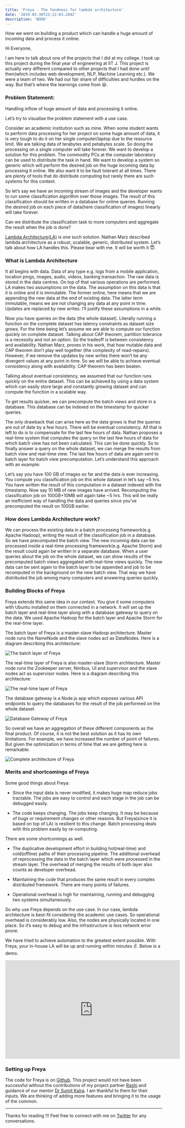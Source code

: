 ```yaml
---
title: 'Freya - The fondness for lambda architecture'
date: '2019-03-30T22:12:03.284Z'
description: 'BOOK'
---
```


How we went on building a product which can handle a huge amount of incoming data and process it online.

Hi Everyone,

I am here to talk about one of the projects that I did at my college. I took up this project during the final year of engineering at IIT J. This project is actually very different compared to other projects that I had done until then(which includes web development, NLP, Machine Learning etc.). We were a team of two. We had our fair share of difficulties and hurdles on the way. But that’s where the learnings come from 😃.

### Problem Statement:

Handling inflow of huge amount of data and processing it online.

Let’s try to visualise the problem statement with a use case.

Consider an academic institution such as mine. When some student wants to perform data processing for her project on some huge amount of data, it is very tough to do it on her single computer/laptop due to the resource limit. We are talking data of terabytes and petabytes scale. So doing the processing on a single computer will take forever. We want to develop a solution for this pro­blem. The commodity PCs at the computer laboratory can be used to distribute the task in hand. We want to develop a system so generic which will perform the desired job on the huge incoming data by processing it online. We also want it to be fault tolerant at all times. There are plenty of tools that do distribute computing but rarely there are such systems for this context.

So let’s say we have an incoming stream of images and the developer wants to run some classification algorithm over those images. The result of this classification should be written in a database for online queries. Running the desired job on each piece of data(here classification of images) linearly will take forever.

Can we distribute the classification task to more computers and aggregate the result when the job is done?

[Lambda Architecture(LA)](http://lambda-architecture.net/) is one such solution. Nathan Marz described lambda architecture as a robust, scalable, generic, distributed system. Let’s talk about how LA handles this. Please bear with me. It will be worth it 😇.

### What is Lambda Architecture

It all begins with data. Data of any type e.g. logs from a mobile application, location pings, images, audio, videos, banking transaction. The raw data is stored in the data centres. On top of that various operations are performed. LA makes two assumptions on the data. The assumption on this data is that it is online and it is immutable. The former online, here means that we are appending the new data at the end of existing data. The latter term immutable, means we are not changing any data at any point in time. Updates are replaced by new writes. I’ll justify these assumptions in a while.

Now you have queries on the data (the whole dataset). Literally running a function on the complete dataset has latency constraints as dataset size grows. For the time being let’s assume we are able to compute our function quickly on complete dataset. Talking about CAP theorem, partition tolerance is a necessity and not an option. So the tradeoff is between consistency and availability. Nathan Marz, proves in his work, that how mutable data and CAP theorem don’t play well together (the complexity of read-repairs). However, if we remove the updates by new writes there won’t be any divergent values at any point in time. So we will be able to achieve eventual consistency along with availability. CAP theorem has been beaten.

Talking about eventual consistency, we assumed that our function runs quickly on the entire dataset. This can be achieved by using a data system which can easily store large and constantly growing dataset and can compute the function in a scalable way.

To get results quicker, we can precompute the batch views and store in a database. This database can be indexed on the timestamp for quicker queries.

The only drawback that can arise here as the data grows is that the queries are out of date by a few hours. There will be eventual consistency. All that is left to do is to compensate for the last few hours of data. Nathan proposes a real-time system that computes the query on the last few hours of data for which batch view has not been calculated. This can be done quickly. So to finally answer a query on the whole dataset, we can merge the results from batch view and real-time view. The last few hours of data are again sent to batch layer for batch view precomputation. Let’s understand this approach with an example:

Let’s say you have 100 GB of images so far and the data is ever increasing. You compute you classification job on this whole dataset in let’s say ~5 hrs. You have written the result of this computation in a dataset indexed with the timestamp. Now say 10 MB of new images have arrived. Recomputing the classification job on 100GB+10MB will again take ~5 hrs. This will be really an inefficient way of handling the data and queries since you’ve precomputed the result on 100GB earlier.

### How does Lambda Architecture work?

We can process the existing data in a batch processing framework(e.g Apache Hadoop), writing the result of the classification job in a database. So we have precomputed the batch view. The new incoming data can be processed inside a real-time processing framework(e.g. Apache Storm) and the result could again be written in a separate database. When a user queries about the job on the whole dataset, we can show results of the precomputed batch views aggregated with real-time views quickly. The new data can be sent again to the batch layer to be appended and job to be recomputed in the background on the new batch view. That way we have distributed the job among many computers and answering queries quickly.

### Building Blocks of Freya

Freya extends this same idea in our context. You give it some computers with Ubuntu installed on them connected in a network. It will set up the batch layer and real-time layer along with a database gateway to query on the data. We used Apache Hadoop for the batch layer and Apache Storm for the real-time layer.

The batch layer of Freya is a master-slave Hadoop architecture. Master node runs the NameNode and the slave nodes act as DataNodes. Here is a diagram describing this architecture:

![The batch layer of Freya](./1.jpeg)

The real-time layer of Freya is also master-slave Storm architecture. Master node runs the Zookeeper server, Nimbus, UI and supervisor and the slave nodes act as supervisor nodes. Here is a diagram describing this architecture:

![The real-time layer of Freya](./2.jpg)

The database gateway is a Node.js app which exposes various API endpoints to query the databases for the result of the job performed on the whole dataset.

![Database Gateway of Freya](./3.jpg)

So overall we have an aggregation of these different components as the final product. Of course, it is not the best solution as it has its own limitations. For example, we have increased the number of point of failures. But given the optimization in terms of time that we are getting here is remarkable.

![Complete architecture of Freya](./4.jpg)

### Merits and shortcomings of Freya

Some good things about Freya:

- Since the input data is never modified, it makes huge map reduce jobs tractable. The jobs are easy to control and each stage in the job can be debugged easily.

- The code keeps changing. The jobs keep changing. It may be because of bugs or requirement changes or other reasons. But Freya(since it is based on top of LA) is resilient to this change. Batch processing deals with this problem easily by re-computing.

There are some shortcomings as well.

- The duplicative development effort in building hot(real-time) and cold(offline) paths of their processing pipeline. The additional overhead of reprocessing the data in the batch layer which were processed in the stream layer. The overhead of merging the results of both layer also counts as developer overhead.

- Maintaining the code that produces the same result in every complex distributed framework. There are many points of failures.

- Operational overhead is high for maintaining, running and debugging two systems simultaneously.

So why use Freya depends on the use case. In our case, lambda architecture is best-fit considering the academic use cases. So operational overhead is considerably low. Also, the nodes are physically located in one place. So it’s easy to debug and the infrastructure is less network error prone.

We have tried to achieve automation to the greatest extent possible. With Freya, your in-house LA will be up and running within minutes ✌️. Below is a demo.

<iframe width="560" height="315" src="https://www.youtube.com/embed/ccbEO9abQpw" frameborder="0" allow="accelerometer; autoplay; encrypted-media; gyroscope; picture-in-picture" allowfullscreen></iframe>

### Setting up Freya

The code for Freya is on [Github](https://github.com/rashi-sahu/Freya). This project would not have been successful without the contributions of my project partner [Rashi](https://github.com/rashi-sahu) and guidance of our mentor [Dr Sumit Kalra](https://www.linkedin.com/in/sumit-kalra-97a06933/). I am thankful to them for their inputs. We are thinking of adding more features and bringing it to the usage of the common.

---

Thanks for reading !!! Feel free to connect with me on [Twitter](https://twitter.com/whoAbhishekSah) for any conversations.
